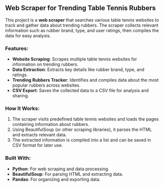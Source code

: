 ## Web Scraper for Trending Table Tennis Rubbers

This project is a **web scraper** that searches various table tennis websites to track and gather data about trending rubbers. The scraper collects relevant information such as rubber brand, type, and user ratings, then compiles the data for easy analysis.

### Features:
- **Website Scraping**: Scrapes multiple table tennis websites for information on trending rubbers.
- **Data Extraction**: Extracts key details like rubber brand, type, and ratings.
- **Trending Rubbers Tracker**: Identifies and compiles data about the most popular rubbers across websites.
- **CSV Export**: Saves the collected data to a CSV file for analysis and sharing.

### How It Works:
1. The scraper visits predefined table tennis websites and loads the pages containing information about rubbers.
2. Using BeautifulSoup (or other scraping libraries), it parses the HTML and extracts relevant data.
3. The extracted information is compiled into a list and can be saved in CSV format for later use.

### Built With:
- **Python**: For web scraping and data processing.
- **BeautifulSoup**: For parsing HTML and extracting data.
- **Pandas**: For organizing and exporting data.
